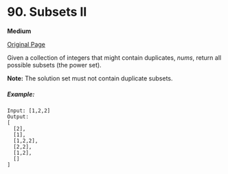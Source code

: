 # 90. Subsets II

**Medium**

[Original Page](https://leetcode.com/problems/subsets-ii/)

Given a collection of integers that might contain duplicates, _nums_, return all possible subsets (the power set).

__Note:__ The solution set must not contain duplicate subsets.

##### Example:
```
Input: [1,2,2]
Output:
[
  [2],
  [1],
  [1,2,2],
  [2,2],
  [1,2],
  []
]
```
